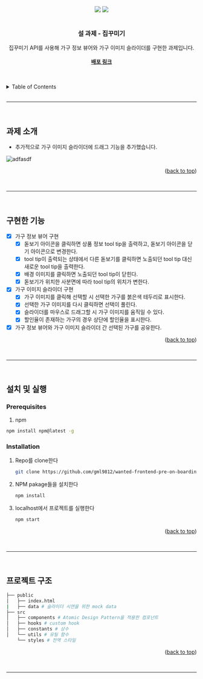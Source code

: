 <div id="top"></div>

<!-- PROJECT SHIELDS -->
<div align='center'>
  <img src="https://img.shields.io/badge/JavaScript-F7DF1E?style=for-the-badge&logo=javascript&logoColor=black"/>
  <img src="https://img.shields.io/badge/React-61DAFB?style=for-the-badge&logo=React&logoColor=blue"/>
</div>


<!-- PROJECT LOGO -->
<br />
<div align="center">

  <h3 align="center">설 과제 - 집꾸미기</h3>

  <p align="center">
    집꾸미기 API를 사용해 가구 정보 뷰어와 가구 이미지 슬라이더를 구현한 과제입니다.
    <br />
    <br />
    <a href="http://wantedfirstweekmission1.s3-website.ap-northeast-2.amazonaws.com"><strong>배포 링크</strong></a>
  </p>
</div>

<br>

<br>

<details>
  <summary>Table of Contents</summary>
  <ol>
    <li><a href="#과제-소개">과제 소개</a></li>
    <li><a href="#구현한-기능">구현한 기능</a></li>
    <li>
      <a href="#설치-및-실행">설치 및 실행
      <ul>
        <li><a href="#prerequisites">Prerequisites</a></li>
        <li><a href="#installation">Installation</a></li>
      </ul>
    </li>
    <li><a href="#프로젝트-구조">프로젝트 </a></li>
  </ol>
</details>

<br>
<hr>
<br>

<!-- 과제 소개 -->
## 과제 소개

- 추가적으로 가구 이미지 슬라이더에 드래그 기능을 추가했습니다.

![adfasdf](https://user-images.githubusercontent.com/28294925/152394222-aec8e78d-ff3b-432d-94d9-c47b7ba0eb4b.gif)


<p align="right">(<a href="#top">back to top</a>)</p>

<br>
<hr>
<br>

<!-- 구현한 기능 -->
## 구현한 기능

- [x] 가구 정보 뷰어 구현
  - [x] 돋보기 아이콘을 클릭하면 상품 정보 tool tip을 출력하고, 돋보기 아이콘을 닫기 아이콘으로 변경한다.
  - [x] tool tip이 출력되는 상태에서 다른 돋보기를 클릭하면 노출되던 tool tip 대신 새로운 tool tip을 출력한다.
  - [x] 배경 이미지를 클릭하면 노출되던 tool tip이 닫힌다.
  - [x] 돋보기가 위치한 사분면에 따라 tool tip의 위치가 변한다. 
- [x] 가구 이미지 슬라이더 구현
  - [x] 가구 이미지를 클릭해 선택할 시 선택한 가구를 붉은색 테두리로 표시한다.
  - [x] 선택한 가구 이미지를 다시 클릭하면 선택이 풀린다.
  - [x] 슬라이더를 마우스로 드래그할 시 가구 이미지를 움직일 수 있다.
  - [x] 할인율이 존재하는 가구의 경우 상단에 할인율을 표시한다.  
- [x] 가구 정보 뷰어와 가구 이미지 슬라이더 간 선택된 가구를 공유한다.

<p align="right">(<a href="#top">back to top</a>)</p>

<br>
<hr>
<br>

<!-- 설치 및 실행 -->
## 설치 및 실행

### Prerequisites

1. npm
  ```sh
  npm install npm@latest -g
  ```

### Installation

1. Repo를 clone한다
   ```sh
   git clone https://github.com/gml9812/wanted-frontend-pre-on-boarding-mission.git
   ```
2. NPM pakage들을 설치한다
   ```sh
   npm install
   ```
3. localhost에서 프로젝트를 실행한다
   ```sh
   npm start
   ```

<p align="right">(<a href="#top">back to top</a>)</p>

<br>
<hr>
<br>

<!-- 프로젝트 구조 -->
## 프로젝트 구조

```bash
├── public
│   ├── index.html
|   ├── data # 슬라이더 시연을 위한 mock data
├── src
│   ├── components # Atomic Design Pattern을 적용한 컴포넌트
│   ├── hooks # custom hook
│   ├── constants # 상수
│   └── utils # 유틸 함수
    └── styles # 전역 스타일

``` 

<p align="right">(<a href="#top">back to top</a>)</p>

<br>
<hr>
<br>
